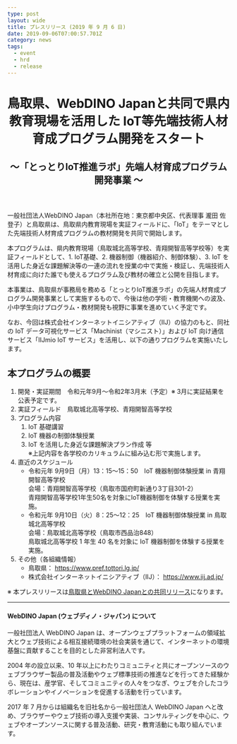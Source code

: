 ```yaml
---
type: post
layout: wide
title: プレスリリース (2019 年 9 月 6 日)
date: 2019-09-06T07:00:57.701Z
category: news
tags:
  - event
  - hrd
  - release
---
```

<header class="release">
<h1>鳥取県、WebDINO Japanと共同で県内教育現場を活用した
IoT等先端技術人材育成プログラム開発をスタート
</h1>
<h2>～「とっとりIoT推進ラボ」先端人材育成プログラム開発事業 ～</h2>
</header>

一般社団法人WebDINO Japan（本社所在地：東京都中央区、代表理事 瀧田 佐登子）と鳥取県は、鳥取県内教育現場を実証フィールドに、「IoT」をテーマとした先端技術人材育成プログラムの教材開発を共同で開始します。

本プログラムは、県内教育現場（鳥取城北高等学校、青翔開智高等学校等）を実証フィールドとして、1. IoT基礎、2. 機器制御（機器紹介、制御体験）、3. IoT を活用した身近な課題解決等の一連の流れを授業の中で実施・検証し、先端技術人材育成に向けた誰でも使えるプログラム及び教材の確立と公開を目指します。

本事業は、鳥取県が事務局を務める「とっとりIoT推進ラボ」の先端人材育成プログラム開発事業として実施するもので、今後は他の学術・教育機関への波及、小中学生向けプログラム・教材開発も視野に事業を進めていく予定です。

なお、今回は株式会社インターネットイニシアティブ（IIJ）の協力のもと、同社の IoT データ可視化サービス「Machinist（マシニスト）」および IoT 向け通信サービス「IIJmio IoT サービス」を活用し、以下の通りプログラムを実施いたします。

## 本プログラムの概要

1. 開発・実証期間　令和元年9月～令和2年3月末（予定）※ 3月に実証結果を公表予定です。
2. 実証フィールド　鳥取城北高等学校、青翔開智高等学校
3. プログラム内容
   1. IoT 基礎講習
   2. IoT 機器の制御体験授業
   3. IoT を活用した身近な課題解決プラン作成 等\
      ※上記内容を各学校のカリキュラムに組み込む形で実施します。
4. 直近のスケジュール
   * 令和元年 9月9日（月）13：15～15：50　IoT 機器制御体験授業 in 青翔開智高等学校
     \
          会場：青翔開智高等学校（鳥取市国府町新通り3丁目301-2）
     \
          青翔開智高等学校1年生50名を対象にIoT機器制御を体験する授業を実施。
   * 令和元年 9月10日（火）8：25～12：25　IoT 機器制御体験授業 in 鳥取城北高等学校
     \
          会場：鳥取城北高等学校（鳥取市西品治848）
     \
          鳥取城北高等学校 1 年生 40 名を対象に IoT 機器制御を体験する授業を実施。
5. その他（各組織情報）
   * 鳥取県： https://www.pref.tottori.lg.jp/
   * 株式会社インターネットイニシアティブ（IIJ）： https://www.iij.ad.jp/

※ 本プレスリリースは[鳥取県とWebDINO Japanとの共同リリース](http://db.pref.tottori.jp/pressrelease.nsf/webview/499E4EB9C39A63C34925846D000221CA)になります。

<hr>

#### WebDINO Japan (ウェブディノ・ジャパン) について

一般社団法人 WebDINO Japan は、オープンウェブプラットフォームの領域拡大とウェブ技術による相互接続環境の社会実装を通じて、インターネットの環境基盤に貢献することを目的とした非営利法人です。

2004 年の設立以来、10 年以上にわたりコミュニティと共にオープンソースのウェブブラウザー製品の普及活動やウェブ標準技術の推進などを行ってきた経験から、現在は、産学官、そしてコミュニティの人々をつなぎ、ウェブを介したコラボレーションやイノベーションを促進する活動を行っています。

2017 年 7 月からは組織名を旧社名から一般社団法人 WebDINO Japan へと改め、ブラウザーやウェブ技術の導入支援や実装、コンサルティングを中心に、ウェブやオープンソースに関する普及活動、研究・教育活動にも取り組んでいます。
